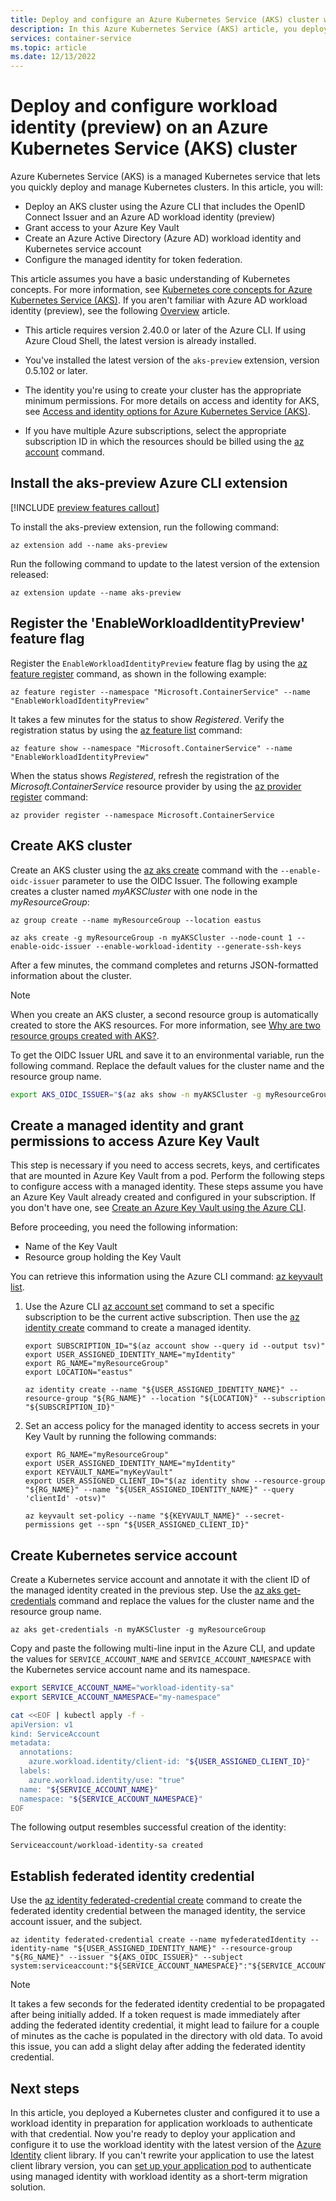 ```yaml
---
title: Deploy and configure an Azure Kubernetes Service (AKS) cluster with workload identity (preview)
description: In this Azure Kubernetes Service (AKS) article, you deploy an Azure Kubernetes Service cluster and configure it with an Azure AD workload identity (preview).
services: container-service
ms.topic: article
ms.date: 12/13/2022
---
```


# Deploy and configure workload identity (preview) on an Azure Kubernetes Service (AKS) cluster

Azure Kubernetes Service (AKS) is a managed Kubernetes service that lets you quickly deploy and manage Kubernetes clusters. In this article, you will:

* Deploy an AKS cluster using the Azure CLI that includes the OpenID Connect Issuer and an Azure AD workload identity (preview)
* Grant access to your Azure Key Vault
* Create an Azure Active Directory (Azure AD) workload identity and Kubernetes service account
* Configure the managed identity for token federation.

This article assumes you have a basic understanding of Kubernetes concepts. For more information, see [Kubernetes core concepts for Azure Kubernetes Service (AKS)][kubernetes-concepts]. If you aren't familiar with Azure AD workload identity (preview), see the following [Overview][workload-identity-overview] article.

- This article requires version 2.40.0 or later of the Azure CLI. If using Azure Cloud Shell, the latest version is already installed.

- You've installed the latest version of the `aks-preview` extension, version 0.5.102 or later.

- The identity you're using to create your cluster has the appropriate minimum permissions. For more details on access and identity for AKS, see [Access and identity options for Azure Kubernetes Service (AKS)][aks-identity-concepts].

- If you have multiple Azure subscriptions, select the appropriate subscription ID in which the resources should be billed using the
[az account][az-account] command.

## Install the aks-preview Azure CLI extension

[!INCLUDE [preview features callout](includes/preview/preview-callout.md)]

To install the aks-preview extension, run the following command:

```azurecli
az extension add --name aks-preview
```

Run the following command to update to the latest version of the extension released:

```azurecli
az extension update --name aks-preview
```

## Register the 'EnableWorkloadIdentityPreview' feature flag

Register the `EnableWorkloadIdentityPreview` feature flag by using the [az feature register][az-feature-register] command, as shown in the following example:

```azurecli-interactive
az feature register --namespace "Microsoft.ContainerService" --name "EnableWorkloadIdentityPreview"
```

It takes a few minutes for the status to show *Registered*. Verify the registration status by using the [az feature list][az-feature-list] command:

```azurecli-interactive
az feature show --namespace "Microsoft.ContainerService" --name "EnableWorkloadIdentityPreview"
```

When the status shows *Registered*, refresh the registration of the *Microsoft.ContainerService* resource provider by using the [az provider register][az-provider-register] command:

```azurecli-interactive
az provider register --namespace Microsoft.ContainerService
```

## Create AKS cluster

Create an AKS cluster using the [az aks create][az-aks-create] command with the `--enable-oidc-issuer` parameter to use the OIDC Issuer. The following example creates a cluster named *myAKSCluster* with one node in the *myResourceGroup*:

```azurecli-interactive
az group create --name myResourceGroup --location eastus

az aks create -g myResourceGroup -n myAKSCluster --node-count 1 --enable-oidc-issuer --enable-workload-identity --generate-ssh-keys
```

After a few minutes, the command completes and returns JSON-formatted information about the cluster.

> [!NOTE]
> When you create an AKS cluster, a second resource group is automatically created to store the AKS resources. For more information, see [Why are two resource groups created with AKS?][aks-two-resource-groups].

To get the OIDC Issuer URL and save it to an environmental variable, run the following command. Replace the default values for the cluster name and the resource group name.

```bash
export AKS_OIDC_ISSUER="$(az aks show -n myAKSCluster -g myResourceGroup --query "oidcIssuerProfile.issuerUrl" -otsv)"
```

## Create a managed identity and grant permissions to access Azure Key Vault

This step is necessary if you need to access secrets, keys, and certificates that are mounted in Azure Key Vault from a pod. Perform the following steps to configure access with a managed identity. These steps assume you have an Azure Key Vault already created and configured in your subscription. If you don't have one, see [Create an Azure Key Vault using the Azure CLI][create-key-vault-azure-cli].

Before proceeding, you need the following information:

* Name of the Key Vault
* Resource group holding the Key Vault

You can retrieve this information using the Azure CLI command: [az keyvault list][az-keyvault-list].

1. Use the Azure CLI [az account set][az-account-set] command to set a specific subscription to be the current active subscription. Then use the [az identity create][az-identity-create] command to create a managed identity.

    ```azurecli
    export SUBSCRIPTION_ID="$(az account show --query id --output tsv)"
    export USER_ASSIGNED_IDENTITY_NAME="myIdentity"
    export RG_NAME="myResourceGroup"
    export LOCATION="eastus"

    az identity create --name "${USER_ASSIGNED_IDENTITY_NAME}" --resource-group "${RG_NAME}" --location "${LOCATION}" --subscription "${SUBSCRIPTION_ID}"
    ```

2. Set an access policy for the managed identity to access secrets in your Key Vault by running the following commands:

    ```azurecli
    export RG_NAME="myResourceGroup"
    export USER_ASSIGNED_IDENTITY_NAME="myIdentity"
    export KEYVAULT_NAME="myKeyVault"
    export USER_ASSIGNED_CLIENT_ID="$(az identity show --resource-group "${RG_NAME}" --name "${USER_ASSIGNED_IDENTITY_NAME}" --query 'clientId' -otsv)"

    az keyvault set-policy --name "${KEYVAULT_NAME}" --secret-permissions get --spn "${USER_ASSIGNED_CLIENT_ID}"
    ```

## Create Kubernetes service account

Create a Kubernetes service account and annotate it with the client ID of the managed identity created in the previous step. Use the [az aks get-credentials][az-aks-get-credentials] command and replace the values for the cluster name and the resource group name.

```azurecli
az aks get-credentials -n myAKSCluster -g myResourceGroup
```

Copy and paste the following multi-line input in the Azure CLI, and update the values for `SERVICE_ACCOUNT_NAME` and `SERVICE_ACCOUNT_NAMESPACE` with the Kubernetes service account name and its namespace.

```bash
export SERVICE_ACCOUNT_NAME="workload-identity-sa"
export SERVICE_ACCOUNT_NAMESPACE="my-namespace"

cat <<EOF | kubectl apply -f -
apiVersion: v1
kind: ServiceAccount
metadata:
  annotations:
    azure.workload.identity/client-id: "${USER_ASSIGNED_CLIENT_ID}"
  labels:
    azure.workload.identity/use: "true"
  name: "${SERVICE_ACCOUNT_NAME}"
  namespace: "${SERVICE_ACCOUNT_NAMESPACE}"
EOF
```

The following output resembles successful creation of the identity:

```output
Serviceaccount/workload-identity-sa created
```

## Establish federated identity credential

Use the [az identity federated-credential create][az-identity-federated-credential-create] command to create the federated identity credential between the managed identity, the service account issuer, and the subject.

```azurecli
az identity federated-credential create --name myfederatedIdentity --identity-name "${USER_ASSIGNED_IDENTITY_NAME}" --resource-group "${RG_NAME}" --issuer "${AKS_OIDC_ISSUER}" --subject system:serviceaccount:"${SERVICE_ACCOUNT_NAMESPACE}":"${SERVICE_ACCOUNT_NAME}"
```

> [!NOTE]
> It takes a few seconds for the federated identity credential to be propagated after being initially added. If a token request is made immediately after adding the federated identity credential, it might lead to failure for a couple of minutes as the cache is populated in the directory with old data. To avoid this issue, you can add a slight delay after adding the federated identity credential.

## Next steps

In this article, you deployed a Kubernetes cluster and configured it to use a workload identity in preparation for application workloads to authenticate with that credential. Now you're ready to deploy your application and configure it to use the workload identity with the latest version of the [Azure Identity][azure-identity-libraries] client library. If you can't rewrite your application to use the latest client library version, you can [set up your application pod][workload-identity-migration] to authenticate using managed identity with workload identity as a short-term migration solution.

<!-- EXTERNAL LINKS -->

<!-- INTERNAL LINKS -->
[kubernetes-concepts]: concepts-clusters-workloads.md
[az-feature-register]: /cli/azure/feature#az_feature_register
[az-provider-register]: /cli/azure/provider#az-provider-register
[az-feature-list]: /cli/azure/feature#az-feature-list
[workload-identity-overview]: workload-identity-overview.md
[create-key-vault-azure-cli]: ../key-vault/general/quick-create-cli.md
[az-keyvault-list]: /cli/azure/keyvault#az-keyvault-list
[aks-identity-concepts]: concepts-identity.md
[az-account]: /cli/azure/account
[az-aks-create]: /cli/azure/aks#az-aks-create
[aks-two-resource-groups]: faq.md#why-are-two-resource-groups-created-with-aks
[az-account-set]: /cli/azure/account#az-account-set
[az-identity-create]: /cli/azure/identity#az-identity-create
[az-aks-get-credentials]: /cli/azure/aks#az-aks-get-credentials
[az-identity-federated-credential-create]: /cli/azure/identity/federated-credential#az-identity-federated-credential-create
[workload-identity-migration]: workload-identity-migrate-from-pod-identity.md
[azure-identity-libraries]: ../active-directory/develop/reference-v2-libraries.md
